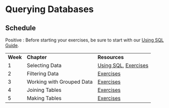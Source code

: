 # Querying Databases

## Schedule

Positive
: Before starting your exercises, be sure to start with our [Using SQL Guide](../sql-guide/).

|          |                           |                                                              |
| -------- | ------------------------- | ------------------------------------------------------------ |
| **Week** | **Chapter**               | **Resources**                                                |
| 1        | Selecting Data            | [Using SQL](../sql-guide/), [Exercises](../sql-exercises-1/) |
| 2        | Filtering Data            | [Exercises](../sql-exercises-2/)                             |
| 3        | Working with Grouped Data | [Exercises](../sql-exercises-3/)                             |
| 4        | Joining Tables            | [Exercises](../sql-exercises-4/)                             |
| 5        | Making Tables             | [Exercises](../sql-exercises-5/)                             |